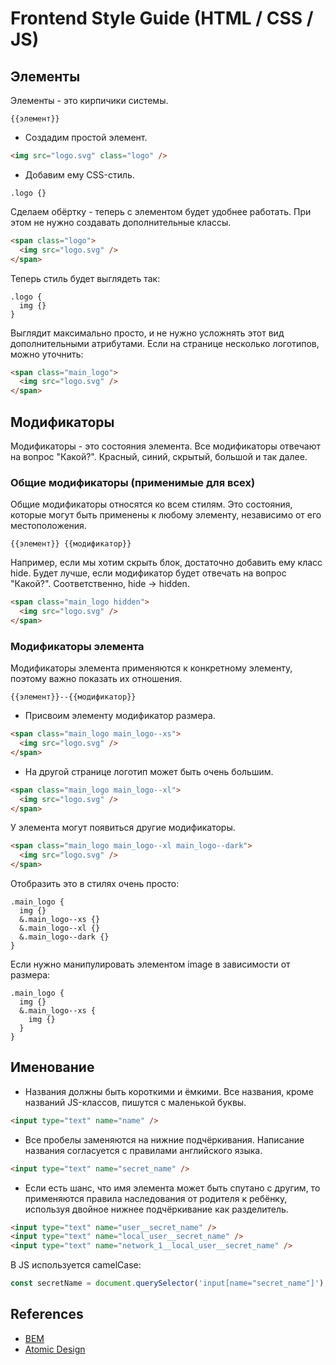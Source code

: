 # Frontend Style Guide (HTML / CSS / JS)

## Элементы

Элементы - это кирпичики системы.

```text
{{элемент}}
```

- Создадим простой элемент.

```html
<img src="logo.svg" class="logo" />
```

- Добавим ему CSS-стиль.

```less
.logo {}
```

Сделаем обёртку - теперь с элементом будет удобнее работать. При этом не нужно создавать дополнительные классы.

```html
<span class="logo">
  <img src="logo.svg" />
</span>
```

Теперь стиль будет выглядеть так:

```less
.logo {
  img {}
}
```

Выглядит максимально просто, и не нужно усложнять этот вид дополнительными атрибутами. Если на странице несколько логотипов, можно уточнить:

```html
<span class="main_logo">
  <img src="logo.svg" />
</span>
```

## Модификаторы

Модификаторы - это состояния элемента. Все модификаторы отвечают на вопрос "Какой?". Красный, синий, скрытый, большой и так далее.

### Общие модификаторы (применимые для всех)

Общие модификаторы относятся ко всем стилям. Это состояния, которые могут быть применены к любому элементу, независимо от его местоположения.

```text
{{элемент}} {{модификатор}}
```

Например, если мы хотим скрыть блок, достаточно добавить ему класс hide. Будет лучше, если модификатор будет отвечать на вопрос "Какой?". Соответственно, hide -> hidden.

```html
<span class="main_logo hidden">
  <img src="logo.svg" />
</span>
```

### Модификаторы элемента

Модификаторы элемента применяются к конкретному элементу, поэтому важно показать их отношения.

```text
{{элемент}}--{{модификатор}}
```

- Присвоим элементу модификатор размера.

```html
<span class="main_logo main_logo--xs">
  <img src="logo.svg" />
</span>
```

- На другой странице логотип может быть очень большим.

```html
<span class="main_logo main_logo--xl">
  <img src="logo.svg" />
</span>
```

У элемента могут появиться другие модификаторы.

```html
<span class="main_logo main_logo--xl main_logo--dark">
  <img src="logo.svg" />
</span>
```

Отобразить это в стилях очень просто:

```less
.main_logo {
  img {}
  &.main_logo--xs {}
  &.main_logo--xl {}
  &.main_logo--dark {}
}
```

Если нужно манипулировать элементом image в зависимости от размера:

```less
.main_logo {
  img {}
  &.main_logo--xs {
    img {}
  }
}
```

## Именование

- Названия должны быть короткими и ёмкими. Все названия, кроме названий JS-классов, пишутся с маленькой буквы.

```html
<input type="text" name="name" />
```

- Все пробелы заменяются на нижние подчёркивания. Написание названия согласуется с правилами английского языка.

```html
<input type="text" name="secret_name" />
```

- Если есть шанс, что имя элемента может быть спутано с другим, то применяются правила наследования от родителя к ребёнку, используя двойное нижнее подчёркивание как разделитель.

```html
<input type="text" name="user__secret_name" />
<input type="text" name="local_user__secret_name" />
<input type="text" name="network_1__local_user__secret_name" />
```

В JS используется camelCase:

```javascript
const secretName = document.querySelector('input[name="secret_name"]');
```

## References

- [BEM](https://bem.info/)
- [Atomic Design](https://atomicdesign.bradfrost.com/)
